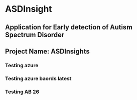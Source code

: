 # ASDInsight

## Application for  Early detection of Autism Spectrum Disorder

## Project Name: ASDInsights


### Testing azure



### Testing azure baords latest


### Testing AB 26
